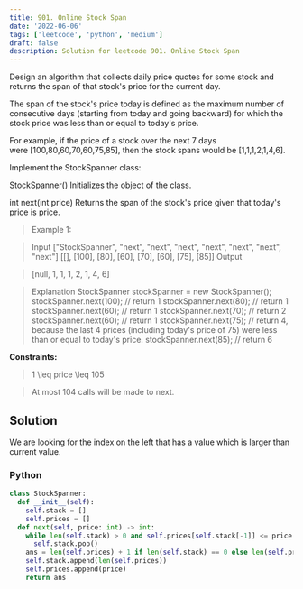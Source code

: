 ```yaml
---
title: 901. Online Stock Span
date: '2022-06-06'
tags: ['leetcode', 'python', 'medium']
draft: false
description: Solution for leetcode 901. Online Stock Span
---
```


 
Design an algorithm that collects daily price quotes for some stock and returns the span of that stock's price for the current day.

The span of the stock's price today is defined as the maximum number of consecutive days (starting from today and going backward) for which the stock price was less than or equal to today's price.

For example, if the price of a stock over the next 7 days were [100,80,60,70,60,75,85], then the stock spans would be [1,1,1,2,1,4,6].

Implement the StockSpanner class:

StockSpanner() Initializes the object of the class.

int next(int price) Returns the span of the stock's price given that today's price is price.

 > Example 1:

 > Input
 > ["StockSpanner", "next", "next", "next", "next", "next", "next", "next"]
 > [[], [100], [80], [60], [70], [60], [75], [85]]
 > Output

 > [null, 1, 1, 1, 2, 1, 4, 6]

 > Explanation StockSpanner stockSpanner <TeX>=</TeX> new StockSpanner(); stockSpanner.next(100); // return 1 stockSpanner.next(80); // return 1 stockSpanner.next(60); // return 1 stockSpanner.next(70); // return 2 stockSpanner.next(60); // return 1 stockSpanner.next(75); // return 4, because the last 4 prices (including today's price of 75) were less than or equal to today's price. stockSpanner.next(85); // return 6

**Constraints:**

 > 1 <TeX>\leq</TeX> price <TeX>\leq</TeX> 105

 > At most 104 calls will be made to next.


## Solution
We are looking for the index on the left that has a value which is larger than current value.

### Python
```python
class StockSpanner:
  def __init__(self):
    self.stack = []     
    self.prices = []
  def next(self, price: int) -> int:
    while len(self.stack) > 0 and self.prices[self.stack[-1]] <= price:
      self.stack.pop()
    ans = len(self.prices) + 1 if len(self.stack) == 0 else len(self.prices) - self.stack[-1]
    self.stack.append(len(self.prices))
    self.prices.append(price)
    return ans

```
